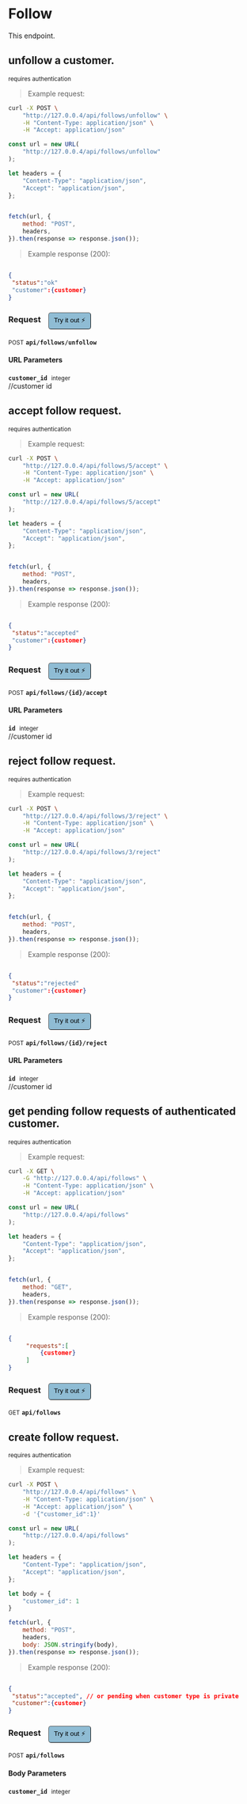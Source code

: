 # Follow
This endpoint.

## unfollow a customer.

<small class="badge badge-darkred">requires authentication</small>



> Example request:

```bash
curl -X POST \
    "http://127.0.0.4/api/follows/unfollow" \
    -H "Content-Type: application/json" \
    -H "Accept: application/json"
```

```javascript
const url = new URL(
    "http://127.0.0.4/api/follows/unfollow"
);

let headers = {
    "Content-Type": "application/json",
    "Accept": "application/json",
};


fetch(url, {
    method: "POST",
    headers,
}).then(response => response.json());
```


> Example response (200):

```json

{
 "status":"ok"
 "customer":{customer}
}
```
<div id="execution-results-POSTapi-follows-unfollow" hidden>
    <blockquote>Received response<span id="execution-response-status-POSTapi-follows-unfollow"></span>:</blockquote>
    <pre class="json"><code id="execution-response-content-POSTapi-follows-unfollow"></code></pre>
</div>
<div id="execution-error-POSTapi-follows-unfollow" hidden>
    <blockquote>Request failed with error:</blockquote>
    <pre><code id="execution-error-message-POSTapi-follows-unfollow"></code></pre>
</div>
<form id="form-POSTapi-follows-unfollow" data-method="POST" data-path="api/follows/unfollow" data-authed="1" data-hasfiles="0" data-headers='{"Content-Type":"application\/json","Accept":"application\/json"}' onsubmit="event.preventDefault(); executeTryOut('POSTapi-follows-unfollow', this);">
<h3>
    Request&nbsp;&nbsp;&nbsp;
        <button type="button" style="background-color: #8fbcd4; padding: 5px 10px; border-radius: 5px; border-width: thin;" id="btn-tryout-POSTapi-follows-unfollow" onclick="tryItOut('POSTapi-follows-unfollow');">Try it out ⚡</button>
    <button type="button" style="background-color: #c97a7e; padding: 5px 10px; border-radius: 5px; border-width: thin;" id="btn-canceltryout-POSTapi-follows-unfollow" onclick="cancelTryOut('POSTapi-follows-unfollow');" hidden>Cancel</button>&nbsp;&nbsp;
    <button type="submit" style="background-color: #6ac174; padding: 5px 10px; border-radius: 5px; border-width: thin;" id="btn-executetryout-POSTapi-follows-unfollow" hidden>Send Request 💥</button>
    </h3>
<p>
<small class="badge badge-black">POST</small>
 <b><code>api/follows/unfollow</code></b>
</p>
<p>
<label id="auth-POSTapi-follows-unfollow" hidden>Authorization header: <b><code>Bearer </code></b><input type="text" name="Authorization" data-prefix="Bearer " data-endpoint="POSTapi-follows-unfollow" data-component="header"></label>
</p>
<h4 class="fancy-heading-panel"><b>URL Parameters</b></h4>
<p>
<b><code>customer_id</code></b>&nbsp;&nbsp;<small>integer</small>  &nbsp;
<input type="number" name="customer_id" data-endpoint="POSTapi-follows-unfollow" data-component="url" required  hidden>
<br>
//customer id</p>
</form>


## accept follow request.

<small class="badge badge-darkred">requires authentication</small>



> Example request:

```bash
curl -X POST \
    "http://127.0.0.4/api/follows/5/accept" \
    -H "Content-Type: application/json" \
    -H "Accept: application/json"
```

```javascript
const url = new URL(
    "http://127.0.0.4/api/follows/5/accept"
);

let headers = {
    "Content-Type": "application/json",
    "Accept": "application/json",
};


fetch(url, {
    method: "POST",
    headers,
}).then(response => response.json());
```


> Example response (200):

```json

{
 "status":"accepted"
 "customer":{customer}
}
```
<div id="execution-results-POSTapi-follows--id--accept" hidden>
    <blockquote>Received response<span id="execution-response-status-POSTapi-follows--id--accept"></span>:</blockquote>
    <pre class="json"><code id="execution-response-content-POSTapi-follows--id--accept"></code></pre>
</div>
<div id="execution-error-POSTapi-follows--id--accept" hidden>
    <blockquote>Request failed with error:</blockquote>
    <pre><code id="execution-error-message-POSTapi-follows--id--accept"></code></pre>
</div>
<form id="form-POSTapi-follows--id--accept" data-method="POST" data-path="api/follows/{id}/accept" data-authed="1" data-hasfiles="0" data-headers='{"Content-Type":"application\/json","Accept":"application\/json"}' onsubmit="event.preventDefault(); executeTryOut('POSTapi-follows--id--accept', this);">
<h3>
    Request&nbsp;&nbsp;&nbsp;
        <button type="button" style="background-color: #8fbcd4; padding: 5px 10px; border-radius: 5px; border-width: thin;" id="btn-tryout-POSTapi-follows--id--accept" onclick="tryItOut('POSTapi-follows--id--accept');">Try it out ⚡</button>
    <button type="button" style="background-color: #c97a7e; padding: 5px 10px; border-radius: 5px; border-width: thin;" id="btn-canceltryout-POSTapi-follows--id--accept" onclick="cancelTryOut('POSTapi-follows--id--accept');" hidden>Cancel</button>&nbsp;&nbsp;
    <button type="submit" style="background-color: #6ac174; padding: 5px 10px; border-radius: 5px; border-width: thin;" id="btn-executetryout-POSTapi-follows--id--accept" hidden>Send Request 💥</button>
    </h3>
<p>
<small class="badge badge-black">POST</small>
 <b><code>api/follows/{id}/accept</code></b>
</p>
<p>
<label id="auth-POSTapi-follows--id--accept" hidden>Authorization header: <b><code>Bearer </code></b><input type="text" name="Authorization" data-prefix="Bearer " data-endpoint="POSTapi-follows--id--accept" data-component="header"></label>
</p>
<h4 class="fancy-heading-panel"><b>URL Parameters</b></h4>
<p>
<b><code>id</code></b>&nbsp;&nbsp;<small>integer</small>  &nbsp;
<input type="number" name="id" data-endpoint="POSTapi-follows--id--accept" data-component="url" required  hidden>
<br>
//customer id</p>
</form>


## reject follow request.

<small class="badge badge-darkred">requires authentication</small>



> Example request:

```bash
curl -X POST \
    "http://127.0.0.4/api/follows/3/reject" \
    -H "Content-Type: application/json" \
    -H "Accept: application/json"
```

```javascript
const url = new URL(
    "http://127.0.0.4/api/follows/3/reject"
);

let headers = {
    "Content-Type": "application/json",
    "Accept": "application/json",
};


fetch(url, {
    method: "POST",
    headers,
}).then(response => response.json());
```


> Example response (200):

```json

{
 "status":"rejected"
 "customer":{customer}
}
```
<div id="execution-results-POSTapi-follows--id--reject" hidden>
    <blockquote>Received response<span id="execution-response-status-POSTapi-follows--id--reject"></span>:</blockquote>
    <pre class="json"><code id="execution-response-content-POSTapi-follows--id--reject"></code></pre>
</div>
<div id="execution-error-POSTapi-follows--id--reject" hidden>
    <blockquote>Request failed with error:</blockquote>
    <pre><code id="execution-error-message-POSTapi-follows--id--reject"></code></pre>
</div>
<form id="form-POSTapi-follows--id--reject" data-method="POST" data-path="api/follows/{id}/reject" data-authed="1" data-hasfiles="0" data-headers='{"Content-Type":"application\/json","Accept":"application\/json"}' onsubmit="event.preventDefault(); executeTryOut('POSTapi-follows--id--reject', this);">
<h3>
    Request&nbsp;&nbsp;&nbsp;
        <button type="button" style="background-color: #8fbcd4; padding: 5px 10px; border-radius: 5px; border-width: thin;" id="btn-tryout-POSTapi-follows--id--reject" onclick="tryItOut('POSTapi-follows--id--reject');">Try it out ⚡</button>
    <button type="button" style="background-color: #c97a7e; padding: 5px 10px; border-radius: 5px; border-width: thin;" id="btn-canceltryout-POSTapi-follows--id--reject" onclick="cancelTryOut('POSTapi-follows--id--reject');" hidden>Cancel</button>&nbsp;&nbsp;
    <button type="submit" style="background-color: #6ac174; padding: 5px 10px; border-radius: 5px; border-width: thin;" id="btn-executetryout-POSTapi-follows--id--reject" hidden>Send Request 💥</button>
    </h3>
<p>
<small class="badge badge-black">POST</small>
 <b><code>api/follows/{id}/reject</code></b>
</p>
<p>
<label id="auth-POSTapi-follows--id--reject" hidden>Authorization header: <b><code>Bearer </code></b><input type="text" name="Authorization" data-prefix="Bearer " data-endpoint="POSTapi-follows--id--reject" data-component="header"></label>
</p>
<h4 class="fancy-heading-panel"><b>URL Parameters</b></h4>
<p>
<b><code>id</code></b>&nbsp;&nbsp;<small>integer</small>  &nbsp;
<input type="number" name="id" data-endpoint="POSTapi-follows--id--reject" data-component="url" required  hidden>
<br>
//customer id</p>
</form>


## get pending follow requests of authenticated customer.

<small class="badge badge-darkred">requires authentication</small>



> Example request:

```bash
curl -X GET \
    -G "http://127.0.0.4/api/follows" \
    -H "Content-Type: application/json" \
    -H "Accept: application/json"
```

```javascript
const url = new URL(
    "http://127.0.0.4/api/follows"
);

let headers = {
    "Content-Type": "application/json",
    "Accept": "application/json",
};


fetch(url, {
    method: "GET",
    headers,
}).then(response => response.json());
```


> Example response (200):

```json

{
     "requests":[
         {customer}
     ]
}
```
<div id="execution-results-GETapi-follows" hidden>
    <blockquote>Received response<span id="execution-response-status-GETapi-follows"></span>:</blockquote>
    <pre class="json"><code id="execution-response-content-GETapi-follows"></code></pre>
</div>
<div id="execution-error-GETapi-follows" hidden>
    <blockquote>Request failed with error:</blockquote>
    <pre><code id="execution-error-message-GETapi-follows"></code></pre>
</div>
<form id="form-GETapi-follows" data-method="GET" data-path="api/follows" data-authed="1" data-hasfiles="0" data-headers='{"Content-Type":"application\/json","Accept":"application\/json"}' onsubmit="event.preventDefault(); executeTryOut('GETapi-follows', this);">
<h3>
    Request&nbsp;&nbsp;&nbsp;
        <button type="button" style="background-color: #8fbcd4; padding: 5px 10px; border-radius: 5px; border-width: thin;" id="btn-tryout-GETapi-follows" onclick="tryItOut('GETapi-follows');">Try it out ⚡</button>
    <button type="button" style="background-color: #c97a7e; padding: 5px 10px; border-radius: 5px; border-width: thin;" id="btn-canceltryout-GETapi-follows" onclick="cancelTryOut('GETapi-follows');" hidden>Cancel</button>&nbsp;&nbsp;
    <button type="submit" style="background-color: #6ac174; padding: 5px 10px; border-radius: 5px; border-width: thin;" id="btn-executetryout-GETapi-follows" hidden>Send Request 💥</button>
    </h3>
<p>
<small class="badge badge-green">GET</small>
 <b><code>api/follows</code></b>
</p>
<p>
<label id="auth-GETapi-follows" hidden>Authorization header: <b><code>Bearer </code></b><input type="text" name="Authorization" data-prefix="Bearer " data-endpoint="GETapi-follows" data-component="header"></label>
</p>
</form>


## create follow request.

<small class="badge badge-darkred">requires authentication</small>



> Example request:

```bash
curl -X POST \
    "http://127.0.0.4/api/follows" \
    -H "Content-Type: application/json" \
    -H "Accept: application/json" \
    -d '{"customer_id":1}'

```

```javascript
const url = new URL(
    "http://127.0.0.4/api/follows"
);

let headers = {
    "Content-Type": "application/json",
    "Accept": "application/json",
};

let body = {
    "customer_id": 1
}

fetch(url, {
    method: "POST",
    headers,
    body: JSON.stringify(body),
}).then(response => response.json());
```


> Example response (200):

```json

{
 "status":"accepted", // or pending when customer type is private
 "customer":{customer}
}
```
<div id="execution-results-POSTapi-follows" hidden>
    <blockquote>Received response<span id="execution-response-status-POSTapi-follows"></span>:</blockquote>
    <pre class="json"><code id="execution-response-content-POSTapi-follows"></code></pre>
</div>
<div id="execution-error-POSTapi-follows" hidden>
    <blockquote>Request failed with error:</blockquote>
    <pre><code id="execution-error-message-POSTapi-follows"></code></pre>
</div>
<form id="form-POSTapi-follows" data-method="POST" data-path="api/follows" data-authed="1" data-hasfiles="0" data-headers='{"Content-Type":"application\/json","Accept":"application\/json"}' onsubmit="event.preventDefault(); executeTryOut('POSTapi-follows', this);">
<h3>
    Request&nbsp;&nbsp;&nbsp;
        <button type="button" style="background-color: #8fbcd4; padding: 5px 10px; border-radius: 5px; border-width: thin;" id="btn-tryout-POSTapi-follows" onclick="tryItOut('POSTapi-follows');">Try it out ⚡</button>
    <button type="button" style="background-color: #c97a7e; padding: 5px 10px; border-radius: 5px; border-width: thin;" id="btn-canceltryout-POSTapi-follows" onclick="cancelTryOut('POSTapi-follows');" hidden>Cancel</button>&nbsp;&nbsp;
    <button type="submit" style="background-color: #6ac174; padding: 5px 10px; border-radius: 5px; border-width: thin;" id="btn-executetryout-POSTapi-follows" hidden>Send Request 💥</button>
    </h3>
<p>
<small class="badge badge-black">POST</small>
 <b><code>api/follows</code></b>
</p>
<p>
<label id="auth-POSTapi-follows" hidden>Authorization header: <b><code>Bearer </code></b><input type="text" name="Authorization" data-prefix="Bearer " data-endpoint="POSTapi-follows" data-component="header"></label>
</p>
<h4 class="fancy-heading-panel"><b>Body Parameters</b></h4>
<p>
<b><code>customer_id</code></b>&nbsp;&nbsp;<small>integer</small>  &nbsp;
<input type="number" name="customer_id" data-endpoint="POSTapi-follows" data-component="body" required  hidden>
<br>
</p>

</form>



